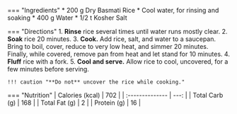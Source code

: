 === "Ingredients"
    * 200 g Dry Basmati Rice
    * Cool water, for rinsing and soaking
    * 400 g Water
    * 1/2 t Kosher Salt

=== "Directions"
    1. **Rinse** rice several times until water runs mostly clear.
    2. **Soak** rice 20 minutes.
    3. **Cook.** Add rice, salt, and water to a saucepan. Bring to boil, cover, reduce to very low heat, and simmer 20 minutes. Finally, while covered, remove pan from heat and let stand for 10 minutes.
    4. **Fluff** rice with a fork.
    5. **Cool and serve.** Allow rice to cool, uncovered, for a few minutes before serving.

    !!! caution "**Do not** uncover the rice while cooking."


=== "Nutrition"
    | Calories (kcal) |  702 |
    | :-------------- | ---: |
    | Total Carb (g)  |  168 |
    | Total Fat (g)   |    2 |
    | Protein (g)     |   16 |
